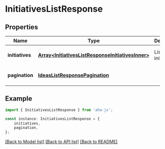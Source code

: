 # InitiativesListResponse


## Properties

Name | Type | Description | Notes
------------ | ------------- | ------------- | -------------
**initiatives** | [**Array&lt;InitiativesListResponseInitiativesInner&gt;**](InitiativesListResponseInitiativesInner.md) | List of initiatives | [optional] [default to undefined]
**pagination** | [**IdeasListResponsePagination**](IdeasListResponsePagination.md) |  | [optional] [default to undefined]

## Example

```typescript
import { InitiativesListResponse } from 'aha-js';

const instance: InitiativesListResponse = {
    initiatives,
    pagination,
};
```

[[Back to Model list]](../README.md#documentation-for-models) [[Back to API list]](../README.md#documentation-for-api-endpoints) [[Back to README]](../README.md)
